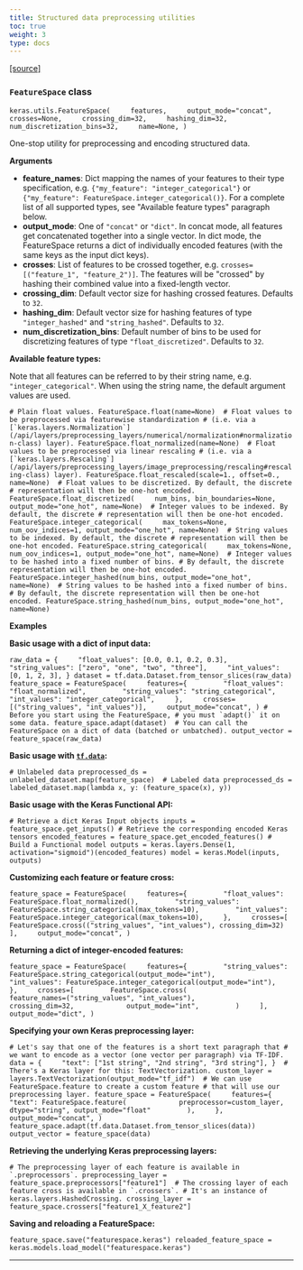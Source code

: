 ```yaml
---
title: Structured data preprocessing utilities
toc: true
weight: 3
type: docs
---
```


[\[source\]](https://github.com/keras-team/keras/tree/v3.6.0/keras/src/layers/preprocessing/feature_space.py#L72)

### `FeatureSpace` class

`keras.utils.FeatureSpace(     features,     output_mode="concat",     crosses=None,     crossing_dim=32,     hashing_dim=32,     num_discretization_bins=32,     name=None, )`

One-stop utility for preprocessing and encoding structured data.

**Arguments**

- **feature_names**: Dict mapping the names of your features to their type specification, e.g. `{"my_feature": "integer_categorical"}` or `{"my_feature": FeatureSpace.integer_categorical()}`. For a complete list of all supported types, see "Available feature types" paragraph below.
- **output_mode**: One of `"concat"` or `"dict"`. In concat mode, all features get concatenated together into a single vector. In dict mode, the FeatureSpace returns a dict of individually encoded features (with the same keys as the input dict keys).
- **crosses**: List of features to be crossed together, e.g. `crosses=[("feature_1", "feature_2")]`. The features will be "crossed" by hashing their combined value into a fixed-length vector.
- **crossing_dim**: Default vector size for hashing crossed features. Defaults to `32`.
- **hashing_dim**: Default vector size for hashing features of type `"integer_hashed"` and `"string_hashed"`. Defaults to `32`.
- **num_discretization_bins**: Default number of bins to be used for discretizing features of type `"float_discretized"`. Defaults to `32`.

**Available feature types:**

Note that all features can be referred to by their string name, e.g. `"integer_categorical"`. When using the string name, the default argument values are used.

`` # Plain float values. FeatureSpace.float(name=None)  # Float values to be preprocessed via featurewise standardization # (i.e. via a [`keras.layers.Normalization`](/api/layers/preprocessing_layers/numerical/normalization#normalization-class) layer). FeatureSpace.float_normalized(name=None)  # Float values to be preprocessed via linear rescaling # (i.e. via a [`keras.layers.Rescaling`](/api/layers/preprocessing_layers/image_preprocessing/rescaling#rescaling-class) layer). FeatureSpace.float_rescaled(scale=1., offset=0., name=None)  # Float values to be discretized. By default, the discrete # representation will then be one-hot encoded. FeatureSpace.float_discretized(     num_bins, bin_boundaries=None, output_mode="one_hot", name=None)  # Integer values to be indexed. By default, the discrete # representation will then be one-hot encoded. FeatureSpace.integer_categorical(     max_tokens=None, num_oov_indices=1, output_mode="one_hot", name=None)  # String values to be indexed. By default, the discrete # representation will then be one-hot encoded. FeatureSpace.string_categorical(     max_tokens=None, num_oov_indices=1, output_mode="one_hot", name=None)  # Integer values to be hashed into a fixed number of bins. # By default, the discrete representation will then be one-hot encoded. FeatureSpace.integer_hashed(num_bins, output_mode="one_hot", name=None)  # String values to be hashed into a fixed number of bins. # By default, the discrete representation will then be one-hot encoded. FeatureSpace.string_hashed(num_bins, output_mode="one_hot", name=None) ``

**Examples**

**Basic usage with a dict of input data:**

`` raw_data = {     "float_values": [0.0, 0.1, 0.2, 0.3],     "string_values": ["zero", "one", "two", "three"],     "int_values": [0, 1, 2, 3], } dataset = tf.data.Dataset.from_tensor_slices(raw_data)  feature_space = FeatureSpace(     features={         "float_values": "float_normalized",         "string_values": "string_categorical",         "int_values": "integer_categorical",     },     crosses=[("string_values", "int_values")],     output_mode="concat", ) # Before you start using the FeatureSpace, # you must `adapt()` it on some data. feature_space.adapt(dataset)  # You can call the FeatureSpace on a dict of data (batched or unbatched). output_vector = feature_space(raw_data) ``

**Basic usage with [`tf.data`](https://www.tensorflow.org/api_docs/python/tf/data):**

`# Unlabeled data preprocessed_ds = unlabeled_dataset.map(feature_space)  # Labeled data preprocessed_ds = labeled_dataset.map(lambda x, y: (feature_space(x), y))`

**Basic usage with the Keras Functional API:**

`# Retrieve a dict Keras Input objects inputs = feature_space.get_inputs() # Retrieve the corresponding encoded Keras tensors encoded_features = feature_space.get_encoded_features() # Build a Functional model outputs = keras.layers.Dense(1, activation="sigmoid")(encoded_features) model = keras.Model(inputs, outputs)`

**Customizing each feature or feature cross:**

`feature_space = FeatureSpace(     features={         "float_values": FeatureSpace.float_normalized(),         "string_values": FeatureSpace.string_categorical(max_tokens=10),         "int_values": FeatureSpace.integer_categorical(max_tokens=10),     },     crosses=[         FeatureSpace.cross(("string_values", "int_values"), crossing_dim=32)     ],     output_mode="concat", )`

**Returning a dict of integer-encoded features:**

`feature_space = FeatureSpace(     features={         "string_values": FeatureSpace.string_categorical(output_mode="int"),         "int_values": FeatureSpace.integer_categorical(output_mode="int"),     },     crosses=[         FeatureSpace.cross(             feature_names=("string_values", "int_values"),             crossing_dim=32,             output_mode="int",         )     ],     output_mode="dict", )`

**Specifying your own Keras preprocessing layer:**

`# Let's say that one of the features is a short text paragraph that # we want to encode as a vector (one vector per paragraph) via TF-IDF. data = {     "text": ["1st string", "2nd string", "3rd string"], }  # There's a Keras layer for this: TextVectorization. custom_layer = layers.TextVectorization(output_mode="tf_idf")  # We can use FeatureSpace.feature to create a custom feature # that will use our preprocessing layer. feature_space = FeatureSpace(     features={         "text": FeatureSpace.feature(             preprocessor=custom_layer, dtype="string", output_mode="float"         ),     },     output_mode="concat", ) feature_space.adapt(tf.data.Dataset.from_tensor_slices(data)) output_vector = feature_space(data)`

**Retrieving the underlying Keras preprocessing layers:**

`` # The preprocessing layer of each feature is available in `.preprocessors`. preprocessing_layer = feature_space.preprocessors["feature1"]  # The crossing layer of each feature cross is available in `.crossers`. # It's an instance of keras.layers.HashedCrossing. crossing_layer = feature_space.crossers["feature1_X_feature2"] ``

**Saving and reloading a FeatureSpace:**

`feature_space.save("featurespace.keras") reloaded_feature_space = keras.models.load_model("featurespace.keras")`

---
